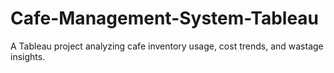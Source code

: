 # Cafe-Management-System-Tableau
A Tableau project analyzing cafe inventory usage, cost trends, and wastage insights.
